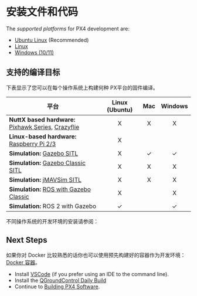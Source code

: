 # 安装文件和代码

The _supported platforms_ for PX4 development are:

- [Ubuntu Linux](../dev_setup/dev_env_linux_ubuntu.md) (Recommended)
- [Linux](../dev_setup/dev_env_mac.md)
- [Windows (10/11)](../dev_setup/dev_env_windows_wsl.md)

## 支持的编译目标

下表显示了您可以在每个操作系统上构建何种 PX平台的固件编译。

| 平台                                                                                                                                  | Linux (Ubuntu) |   Mac   | Windows |
| ----------------------------------------------------------------------------------------------------------------------------------- |:--------------:|:-------:|:-------:|
| **NuttX based hardware:** [Pixhawk Series](../flight_controller/pixhawk_series.md), [Crazyflie](../complete_vehicles/crazyflie2.md) |       X        |    X    |    X    |
| **Linux-based hardware:** [Raspberry Pi 2/3](../flight_controller/raspberry_pi_navio2.md)                                           |       X        |         |         |
| **Simulation:** [Gazebo SITL](../sim_gazebo_gz/README.md)                                                                           |       X        | &check; | &check; |
| **Simulation:** [Gazebo Classic SITL](../sim_gazebo_classic/README.md)                                                              |       X        |    X    |    X    |
| **Simulation:** [jMAVSim SITL](../sim_jmavsim/README.md)                                                                            |       X        |    X    |    X    |
| **Simulation:** [ROS with Gazebo Classic](../simulation/ros_interface.md)                                                           |       X        |         |    X    |
| **Simulation:** ROS 2 with Gazebo                                                                                                   |    &check;     |         | &check; |

不同操作系统的开发环境的安装请参阅：

## Next Steps

如果你对 Docker 比较熟悉的话你也可以使用预先构建好的容器作为开发环境：[Docker 容器](../test_and_ci/docker.md)。

- Install [VSCode](../dev_setup/vscode.md) (if you prefer using an IDE to the command line).
- Install the [QGroundControl Daily Build](https://docs.qgroundcontrol.com/master/en/releases/daily_builds.html)
- Continue to [Building PX4 Software](../dev_setup/building_px4.md).
